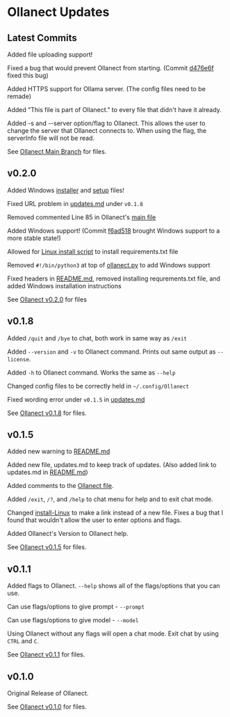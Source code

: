 # Ollanect Updates

## Latest Commits
Added file uploading support!

Fixed a bug that would prevent Ollanect from starting. (Commit [d476e6f](https://github.com/isaiahcmichael/Ollanect/commit/d476e6fcbc94b0537fc75b541acf1d9e3c7ea8ce) fixed this bug)

Added HTTPS support for Ollama server. (The config files need to be remade)

Added "This file is part of Ollanect." to every file that didn't have it already.

Added -s and --server option/flag to Ollanect. This allows the user to change the server that Ollanect connects to. When using the flag, the serverInfo file will not be read.

See [Ollanect Main Branch](https://github.com/isaiahcmichael/Ollanect/tree/main) for files.

## v0.2.0
Added Windows [installer](./src/scripts/install-Windows.bat) and [setup](./src/Ollanect/setup-Windows.bat) files!

Fixed URL problem in [updates.md](./updates.md) under `v0.1.8`

Removed commented Line 85 in Ollanect's [main file](./src/Ollanect/ollanect.py)

Added Windows support! (Commit [f6ad518](https://github.com/isaiahcmichael/Ollanect/commit/f6ad5184234206486feb9ad3c47b3a0486dd5f85) brought Windows support to a more stable state!)

Allowed for [Linux install script](./src/scripts/install-Linux) to install requirements.txt file

Removed `#!/bin/python3` at top of [ollanect.py](./src/Ollanect/ollanect.py) to add Windows support

Fixed headers in [README.md](./README.md), removed installing requrements.txt file, and added Windows installation instructions

See [Ollanect v0.2.0](https://github.com/isaiahcmichael/Ollanect/tree/v0.2.0) for files

## v0.1.8
Added `/quit` and `/bye` to chat, both work in same way as `/exit`

Added `--version` and `-v` to Ollanect command. Prints out same output as `--license`.

Added `-h` to Ollanect command. Works the same as `--help`

Changed config files to be correctly held in `~/.config/Ollanect`

Fixed wording error under `v0.1.5` in [updates.md](./updates.md)

See [Ollanect v0.1.8](https://github.com/isaiahcmichael/Ollanect/tree/v0.1.8) for files.

## v0.1.5
Added new warning to [README.md](./README.md)

Added new file, updates.md to keep track of updates. (Also added link to updates.md in [README.md](./README.md))

Added comments to the [Ollanect file](./src/Ollanect/ollanect.py).

Added `/exit`, `/?`, and `/help` to chat menu for help and to exit chat mode.

Changed [install-Linux](./src/scripts/install-Linux) to make a link instead of a new file. Fixes a bug that I found that wouldn't allow the user to enter options and flags.

Added Ollanect's Version to Ollanect help.

See [Ollanect v0.1.5](https://github.com/isaiahcmichael/Ollanect/tree/v0.1.5) for files.

## v0.1.1
Added flags to Ollanect. `--help` shows all of the flags/options that you can use.

Can use flags/options to give prompt - `--prompt`

Can use flags/options to give model - `--model`

Using Ollanect without any flags will open a chat mode. Exit chat by using `CTRL` and `C`.

See [Ollanect v0.1.1](https://github.com/isaiahcmichael/Ollanect/tree/v0.1.1) for files.

## v0.1.0
Original Release of Ollanect.

See [Ollanect v0.1.0](https://github.com/isaiahcmichael/Ollanect/tree/v0.1.0) for files.